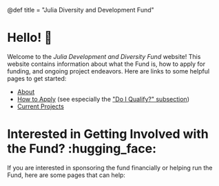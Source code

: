 @def title = "Julia Diversity and Development Fund"

# Hello! :wave:

Welcome to the _Julia Development and Diversity Fund_ website!
This website contains information about what the Fund is, how to apply for funding, and ongoing project endeavors.
Here are links to some helpful pages to get started:

- [About](/about/)
- [How to Apply](/apply/) (see especially the ["Do I Qualify?" subsection](/apply/#do_i_qualify))
- [Current Projects](/projects/)

# Interested in Getting Involved with the Fund? :hugging_face:

If you are interested in sponsoring the fund financially or helping run the Fund, here are some pages that can help:


